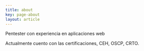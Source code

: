 ```yaml
---
title: about
key: page-about
layout: article
---
```


Pentester con experiencia en aplicaciones web

Actualmente cuento con las certificaciones, CEH, OSCP, CRTO.




